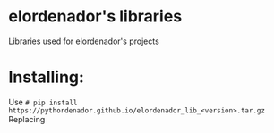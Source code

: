# elordenador's libraries
Libraries used for elordenador's projects

# Installing:

Use 
```# pip install https://pythordenador.github.io/elordenador_lib_<version>.tar.gz```
Replacing <version>
